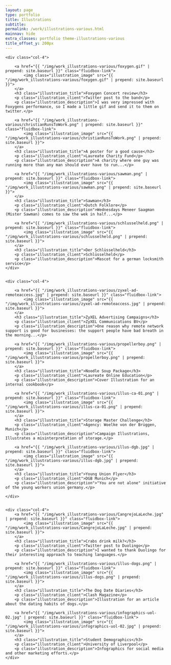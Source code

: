 ```yaml
---
layout: page
type: portfolio
title: Illustrations
subtitle: 
permalink: /work/illustrations-various.html
mainnav: hide
extra_classes: portfolio theme-illustrations-various
title_offset_y: 200px
---
```


<div class="row row-overlap">				
	
	<div class="col-4">

		<a href="{{ "/img/work_illustrations-various/foxygen.gif" | prepend: site.baseurl }}" class="fluidbox-link">
			<img class="illustration_image" src="{{ "/img/work_illustrations-various/foxygen.gif" | prepend: site.baseurl }}">
		</a>
		<h3 class="illustration_title">Foxygen Concert review</h3>
		<p class="illustration_client">Twitter post to the band</p>
		<p class="illustration_description">I was very impressed with Foxygens performance, so I made a little gif and send it to them on twitter.</p>

		<a href="{{ "/img/work_illustrations-various/christianRunsToWork.png" | prepend: site.baseurl }}" class="fluidbox-link">
			<img class="illustration_image" src="{{ "/img/work_illustrations-various/christianRunsToWork.png" | prepend: site.baseurl }}">
		</a>
		<h3 class="illustration_title">A poster for a good cause</h3>
		<p class="illustration_client">Laureate Charity Fund</p>
		<p class="illustration_description">A charity where one guy was running more than any man should ever have to run...</p>

		<a href="{{ "/img/work_illustrations-various/sawman.png" | prepend: site.baseurl }}" class="fluidbox-link">
			<img class="illustration_image" src="{{ "/img/work_illustrations-various/sawman.png" | prepend: site.baseurl }}">
		</a>
		<h3 class="illustration_title">Sawman</h3>
		<p class="illustration_client">Dutch Folklore</p>
		<p class="illustration_description">Wednesdays Meneer Saagman (Mister Sawman) comes to saw the wek in half...</p>

		<a href="{{ "/img/work_illustrations-various/schlusselheld.png" | prepend: site.baseurl }}" class="fluidbox-link">
			<img class="illustration_image" src="{{ "/img/work_illustrations-various/schlusselheld.png" | prepend: site.baseurl }}">
		</a>
		<h3 class="illustration_title">Der Schlüsselheld</h3>
		<p class="illustration_client">Schlüsselheld</p>
		<p class="illustration_description">Mascot for a german locksmith service</p>
	</div>


	<div class="col-4">

		<a href="{{ "/img/work_illustrations-various/zyxel-ad-remoteaccess.jpg" | prepend: site.baseurl }}" class="fluidbox-link">
			<img class="illustration_image" src="{{ "/img/work_illustrations-various/zyxel-ad-remoteaccess.jpg" | prepend: site.baseurl }}">
		</a>
		<h3 class="illustration_title">ZyXEL Advertising Campaigns</h3>
		<p class="illustration_client">ZyXEL Communications BV</p>
		<p class="illustration_description">One reason why remote network support is good for businesses: the support people have bad breath in the morning...</p>
		
		<a href="{{ "/img/work_illustrations-various/propellerboy.png" | prepend: site.baseurl }}" class="fluidbox-link">
			<img class="illustration_image" src="{{ "/img/work_illustrations-various/propellerboy.png" | prepend: site.baseurl }}">
		</a>
		<h3 class="illustration_title">Noodle Soup Package</h3>
		<p class="illustration_client">Laureate Online Education</p>
		<p class="illustration_description">Cover Illustration for an internal cookbook</p>
		
		<a href="{{ "/img/work_illustrations-various/illus-ca-01.png" | prepend: site.baseurl }}" class="fluidbox-link">
			<img class="illustration_image" src="{{ "/img/work_illustrations-various/illus-ca-01.png" | prepend: site.baseurl }}">
		</a>
		<h3 class="illustration_title">Storage Master Challenge</h3>
		<p class="illustration_client">Agency: Woelke von der Brüggen, Munich</p>
		<p class="illustration_description">Campaign Illustrations, Illustrates a misinterpretation of storage.</p>

		<a href="{{ "/img/work_illustrations-various/illus-dgb.jpg" | prepend: site.baseurl }}" class="fluidbox-link">
			<img class="illustration_image" src="{{ "/img/work_illustrations-various/illus-dgb.jpg" | prepend: site.baseurl }}">
		</a>
		<h3 class="illustration_title">Young Union Flyer</h3>
		<p class="illustration_client">DGB Munich</p>
		<p class="illustration_description">"You are not alone" initiative of the young workers union germany.</p>
	
	</div>
	
	
	<div class="col-4">
		<a href="{{ "/img/work_illustrations-various/CangrejoLaLeche.jpg" | prepend: site.baseurl }}" class="fluidbox-link">
			<img class="illustration_image" src="{{ "/img/work_illustrations-various/CangrejoLaLeche.jpg" | prepend: site.baseurl }}">
		</a>
		<h3 class="illustration_title">Crabs drink milk?</h3>
		<p class="illustration_client">Twitter post to Duolingo</p>
		<p class="illustration_description">I wanted to thank Duolingo for their interesting approach to teaching languages.</p>

		<a href="{{ "/img/work_illustrations-various/illus-dogs.png" | prepend: site.baseurl }}" class="fluidbox-link">
			<img class="illustration_image" src="{{ "/img/work_illustrations-various/illus-dogs.png" | prepend: site.baseurl }}">
		</a>
		<h3 class="illustration_title">The Dog Date Diaries</h3>
		<p class="illustration_client">Clash Magazine</p>
		<p class="illustration_description">Illustration for an article about the dating habits of dogs.</p>

		<a href="{{ "/img/work_illustrations-various/infographics-uol-02.jpg" | prepend: site.baseurl }}" class="fluidbox-link">
			<img class="illustration_image" src="{{ "/img/work_illustrations-various/infographics-uol-02.jpg" | prepend: site.baseurl }}">
		</a>
		<h3 class="illustration_title">Student Demographics</h3>
		<p class="illustration_client">University of Liverpool</p>
		<p class="illustration_description">Infographics for social media and other marketing efforts.</p>
	</div>
</div>